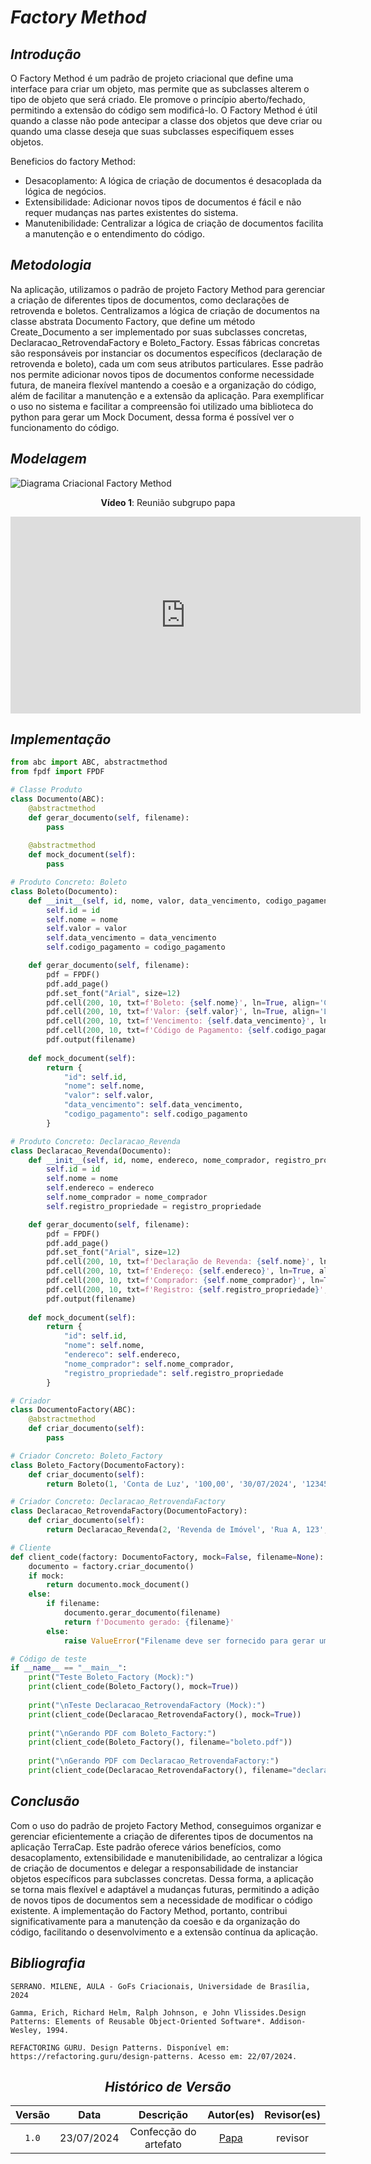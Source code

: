 # <a>*Factory Method*</a>

## <a>*Introdução*</a>

O Factory Method é um padrão de projeto criacional que define uma interface para criar um objeto, mas permite que as subclasses alterem o tipo de objeto que será criado. Ele promove o princípio aberto/fechado, permitindo a extensão do código sem modificá-lo. O Factory Method é útil quando a classe não pode antecipar a classe dos objetos que deve criar ou quando uma classe deseja que suas subclasses especifiquem esses objetos.

Beneficios do factory Method:

- Desacoplamento: A lógica de criação de documentos é desacoplada da lógica de negócios.
- Extensibilidade: Adicionar novos tipos de documentos é fácil e não requer mudanças nas partes existentes do sistema.
- Manutenibilidade: Centralizar a lógica de criação de documentos facilita a manutenção e o entendimento do código.


## <a>*Metodologia*</a>

Na aplicação, utilizamos o padrão de projeto Factory Method para gerenciar a criação de diferentes tipos de documentos, como declarações de retrovenda e boletos. Centralizamos a lógica de criação de documentos na classe abstrata Documento Factory, que define um método Create_Documento a ser implementado por suas subclasses concretas, Declaracao_RetrovendaFactory e Boleto_Factory. Essas fábricas concretas são responsáveis por instanciar os documentos específicos (declaração de retrovenda e boleto), cada um com seus atributos particulares. Esse padrão nos permite adicionar novos tipos de documentos conforme necessidade futura, de maneira flexível mantendo a coesão e a organização do código, além de facilitar a manutenção e a extensão da aplicação. Para exemplificar o uso no sistema e facilitar a compreensão foi utilizado uma biblioteca do python para gerar um Mock Document, dessa forma é possível ver o funcionamento do código.

## <a>*Modelagem*</a>

![Diagrama Criacional Factory Method](../../Assets/GoFCriacional/Factory.png)

<center>

<b>Vídeo 1</b>: Reunião subgrupo papa

<iframe width="560" height="315" src="https://www.youtube.com/embed/LU2X5XbeiTM?si=P2kcRYVjYsMK2WI-" title="YouTube video player" frameborder="0" allow="accelerometer; autoplay; clipboard-write; encrypted-media; gyroscope; picture-in-picture; web-share" referrerpolicy="strict-origin-when-cross-origin" allowfullscreen></iframe>

</center>

## <a>*Implementação*</a>

```python
from abc import ABC, abstractmethod
from fpdf import FPDF

# Classe Produto
class Documento(ABC):
    @abstractmethod
    def gerar_documento(self, filename):
        pass
    
    @abstractmethod
    def mock_document(self):
        pass

# Produto Concreto: Boleto
class Boleto(Documento):
    def __init__(self, id, nome, valor, data_vencimento, codigo_pagamento):
        self.id = id
        self.nome = nome
        self.valor = valor
        self.data_vencimento = data_vencimento
        self.codigo_pagamento = codigo_pagamento

    def gerar_documento(self, filename):
        pdf = FPDF()
        pdf.add_page()
        pdf.set_font("Arial", size=12)
        pdf.cell(200, 10, txt=f'Boleto: {self.nome}', ln=True, align='C')
        pdf.cell(200, 10, txt=f'Valor: {self.valor}', ln=True, align='L')
        pdf.cell(200, 10, txt=f'Vencimento: {self.data_vencimento}', ln=True, align='L')
        pdf.cell(200, 10, txt=f'Código de Pagamento: {self.codigo_pagamento}', ln=True, align='L')
        pdf.output(filename)
    
    def mock_document(self):
        return {
            "id": self.id,
            "nome": self.nome,
            "valor": self.valor,
            "data_vencimento": self.data_vencimento,
            "codigo_pagamento": self.codigo_pagamento
        }

# Produto Concreto: Declaracao_Revenda
class Declaracao_Revenda(Documento):
    def __init__(self, id, nome, endereco, nome_comprador, registro_propriedade):
        self.id = id
        self.nome = nome
        self.endereco = endereco
        self.nome_comprador = nome_comprador
        self.registro_propriedade = registro_propriedade

    def gerar_documento(self, filename):
        pdf = FPDF()
        pdf.add_page()
        pdf.set_font("Arial", size=12)
        pdf.cell(200, 10, txt=f'Declaração de Revenda: {self.nome}', ln=True, align='C')
        pdf.cell(200, 10, txt=f'Endereço: {self.endereco}', ln=True, align='L')
        pdf.cell(200, 10, txt=f'Comprador: {self.nome_comprador}', ln=True, align='L')
        pdf.cell(200, 10, txt=f'Registro: {self.registro_propriedade}', ln=True, align='L')
        pdf.output(filename)
    
    def mock_document(self):
        return {
            "id": self.id,
            "nome": self.nome,
            "endereco": self.endereco,
            "nome_comprador": self.nome_comprador,
            "registro_propriedade": self.registro_propriedade
        }

# Criador
class DocumentoFactory(ABC):
    @abstractmethod
    def criar_documento(self):
        pass

# Criador Concreto: Boleto_Factory
class Boleto_Factory(DocumentoFactory):
    def criar_documento(self):
        return Boleto(1, 'Conta de Luz', '100,00', '30/07/2024', '123456')

# Criador Concreto: Declaracao_RetrovendaFactory
class Declaracao_RetrovendaFactory(DocumentoFactory):
    def criar_documento(self):
        return Declaracao_Revenda(2, 'Revenda de Imóvel', 'Rua A, 123', 'João Silva', 'AB123456')

# Cliente
def client_code(factory: DocumentoFactory, mock=False, filename=None):
    documento = factory.criar_documento()
    if mock:
        return documento.mock_document()
    else:
        if filename:
            documento.gerar_documento(filename)
            return f'Documento gerado: {filename}'
        else:
            raise ValueError("Filename deve ser fornecido para gerar um documento PDF.")

# Código de teste
if __name__ == "__main__":
    print("Teste Boleto_Factory (Mock):")
    print(client_code(Boleto_Factory(), mock=True))
    
    print("\nTeste Declaracao_RetrovendaFactory (Mock):")
    print(client_code(Declaracao_RetrovendaFactory(), mock=True))
    
    print("\nGerando PDF com Boleto_Factory:")
    print(client_code(Boleto_Factory(), filename="boleto.pdf"))
    
    print("\nGerando PDF com Declaracao_RetrovendaFactory:")
    print(client_code(Declaracao_RetrovendaFactory(), filename="declaracao_revenda.pdf"))
```

## <a>*Conclusão*</a>

Com o uso do padrão de projeto Factory Method, conseguimos organizar e gerenciar eficientemente a criação de diferentes tipos de documentos na aplicação TerraCap. Este padrão oferece vários benefícios, como desacoplamento, extensibilidade e manutenibilidade, ao centralizar a lógica de criação de documentos e delegar a responsabilidade de instanciar objetos específicos para subclasses concretas. Dessa forma, a aplicação se torna mais flexível e adaptável a mudanças futuras, permitindo a adição de novos tipos de documentos sem a necessidade de modificar o código existente. A implementação do Factory Method, portanto, contribui significativamente para a manutenção da coesão e da organização do código, facilitando o desenvolvimento e a extensão contínua da aplicação.


## <a>*Bibliografia*</a>

    SERRANO. MILENE, AULA - GoFs Criacionais, Universidade de Brasília, 2024

    Gamma, Erich, Richard Helm, Ralph Johnson, e John Vlissides.Design Patterns: Elements of Reusable Object-Oriented Software*. Addison-Wesley, 1994.

    REFACTORING GURU. Design Patterns. Disponível em: https://refactoring.guru/design-patterns. Acesso em: 22/07/2024.

<Center>

## <a>*Histórico de Versão*</a>


| Versão |    Data    |       Descrição       |            Autor(es)            | Revisor(es) |
| :----: | :--------: | :-------------------: | :-----------------------------: | :---------: |
| `1.0`  | 23/07/2024 | Confecção do artefato | [Papa](../../Subgrupos/Papa.md) |   revisor   |
